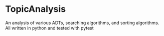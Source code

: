 # TopicAnalysis
An analysis of various ADTs, searching algorithms, and sorting algorithms. All written in python and tested with pytest
